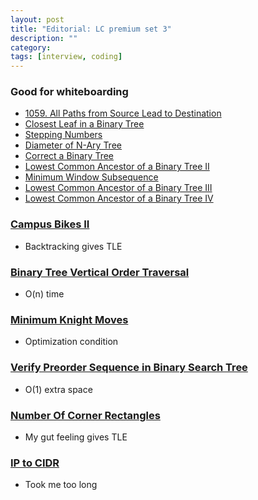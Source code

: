 ```yaml
---
layout: post
title: "Editorial: LC premium set 3" 
description: ""
category: 
tags: [interview, coding]
--- 
```


### Good for whiteboarding
* [1059. All Paths from Source Lead to Destination](https://leetcode.com/submissions/detail/430412193/)
* [Closest Leaf in a Binary Tree](https://leetcode.com/submissions/detail/430724531/)
* [Stepping Numbers](https://leetcode.com/submissions/detail/431305672/)
* [Diameter of N-Ary Tree](https://leetcode.com/submissions/detail/431450067/)
* [Correct a Binary Tree](https://leetcode.com/submissions/detail/431794889/)
* [Lowest Common Ancestor of a Binary Tree II](https://leetcode.com/submissions/detail/431826099/)
* [Minimum Window Subsequence](https://leetcode.com/submissions/detail/432505206/)
* [Lowest Common Ancestor of a Binary Tree III](https://leetcode.com/submissions/detail/432826763/)
* [Lowest Common Ancestor of a Binary Tree IV](https://leetcode.com/submissions/detail/432834213/)

### [Campus Bikes II](https://leetcode.com/submissions/detail/431136984/)
* Backtracking gives TLE

### [Binary Tree Vertical Order Traversal](https://leetcode.com/submissions/detail/431453753/)
* O(n) time

### [Minimum Knight Moves](https://leetcode.com/submissions/detail/431471491/)
* Optimization condition

### [Verify Preorder Sequence in Binary Search Tree](https://leetcode.com/submissions/detail/431695340/)
* O(1) extra space

### [Number Of Corner Rectangles](https://leetcode.com/submissions/detail/432152290/)
* My gut feeling gives TLE

### [IP to CIDR](https://leetcode.com/submissions/detail/432629835/)
* Took me too long
